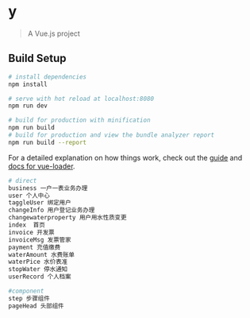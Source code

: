 # y

> A Vue.js project

## Build Setup

``` bash
# install dependencies
npm install

# serve with hot reload at localhost:8080
npm run dev

# build for production with minification
npm run build
# build for production and view the bundle analyzer report
npm run build --report
```
For a detailed explanation on how things work, check out the [guide](http://vuejs-templates.github.io/webpack/) and [docs for vue-loader](http://vuejs.github.io/vue-loader).

```bash
# direct
business 一户一表业务办理
user 个人中心
taggleUser 绑定用户
changeInfo 用户登记业务办理
changewaterproperty 用户用水性质变更
index  首页
invoice 开发票
invoiceMsg 发票管家
payment 充值缴费
waterAmount 水费账单
waterPice 水价表准
stopWater 停水通知
userRecord 个人档案

#component
step 步骤组件
pageHead 头部组件
```
